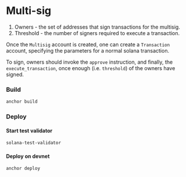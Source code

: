 # Multi-sig

1. Owners - the set of addresses that sign transactions for the multisig.
2. Threshold - the number of signers required to execute a transaction.

Once the `Multisig` account is created, one can create a `Transaction`
account, specifying the parameters for a normal solana transaction.

To sign, owners should invoke the `approve` instruction, and finally,
the `execute_transaction`, once enough (i.e. `threshold`) of the owners have
signed.

### Build

```bash
anchor build
```

### Deploy

#### Start test validator
```bash
solana-test-validator
```

#### Deploy on devnet
```bash
anchor deploy
```
